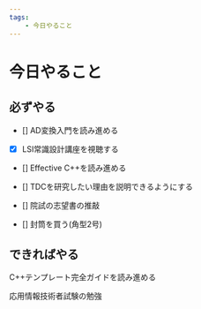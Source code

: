 ```yaml
---
tags:
    - 今日やること
---
```


# 今日やること
## 必ずやる

- [] AD変換入門を読み進める

- [x] LSI常識設計講座を視聴する

- [] Effective C++を読み進める

- [] TDCを研究したい理由を説明できるようにする

- [] 院試の志望書の推敲

- [] 封筒を買う(角型2号)

## できればやる
C++テンプレート完全ガイドを読み進める

応用情報技術者試験の勉強